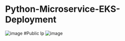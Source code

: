 # Python-Microservice-EKS-Deployment
![image](https://github.com/jithsg/Python-Microservice-EKS-Deployment/assets/135303624/d6ff78c4-0617-4141-8ff1-7d6dc025b99d)
#Public Ip
![image](https://github.com/jithsg/Python-Microservice-EKS-Deployment/assets/135303624/952e6f3f-2d65-4cb0-b739-e1b2a0c9347c)

